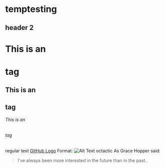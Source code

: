 # temptesting
## header 2
# This is an <h1> tag
## This is an <h2> tag
###### This is an <h6> tag
regular text
[GitHub Logo](/images/logo.png)
Format: ![Alt Text](url)
octactic
  As Grace Hopper said:
> I’ve always been more interested
> in the future than in the past.
